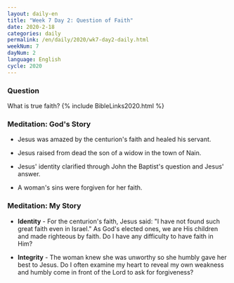 ```yaml
---
layout: daily-en
title: "Week 7 Day 2: Question of Faith"
date: 2020-2-18 
categories: daily
permalink: /en/daily/2020/wk7-day2-daily.html
weekNum: 7
dayNum: 2
language: English
cycle: 2020
---
```


### Question     
What is true faith? 
{% include BibleLinks2020.html %} 

### Meditation: God's Story   
+ Jesus was amazed by the centurion's faith and healed his servant. 

+ Jesus raised from dead the son of a widow in the town of Nain. 

+ Jesus' identity clarified through John the Baptist's question and Jesus' answer. 

+ A woman's sins were forgiven for her faith. 

### Meditation: My Story   
+ **Identity** - For the centurion's faith, Jesus said: "I have not found such great faith even in Israel." As God's elected ones, we are His children and made righteous by faith. Do I have any difficulty to have faith in Him? 

+ **Integrity** - The woman knew she was unworthy so she humbly gave her best to Jesus. Do I often examine my heart to reveal my own weakness and humbly come in front of the Lord to ask for forgiveness? 
